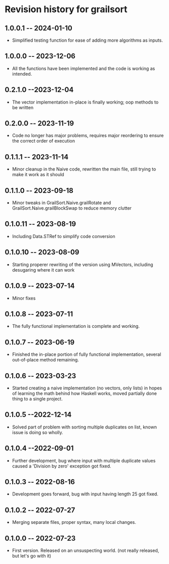 # Revision history for grailsort

## 1.0.0.1 -- 2024-01-10

* Simplified testing function for ease of adding more algorithms as inputs.

## 1.0.0.0 -- 2023-12-06

* All the functions have been implemented and the code is working as intended.

## 0.2.1.0 --2023-12-04

* The vector implementation in-place is finally working; oop methods to be written

## 0.2.0.0 -- 2023-11-19

* Code no longer has major problems, requires major reordering to ensure the correct order of execution

## 0.1.1.1 -- 2023-11-14

* Minor cleanup in the Naive code, rewritten the main file, still trying to make it work as it should

## 0.1.1.0 -- 2023-09-18

* Minor tweaks in GrailSort.Naive.grailRotate and GrailSort.Naive.grailBlockSwap to reduce memory clutter

## 0.1.0.11 -- 2023-08-19

* Including Data.STRef to simplify code conversion

## 0.1.0.10 -- 2023-08-09

* Starting properer rewriting of the version using MVectors, including desugaring where it can work

## 0.1.0.9 -- 2023-07-14

* Minor fixes

## 0.1.0.8 -- 2023-07-11

* The fully functional implementation is complete and working.

## 0.1.0.7 -- 2023-06-19

* Finished the in-place portion of fully functional implementation, several out-of-place method remaining.

## 0.1.0.6 -- 2023-03-23

* Started creating a naive implementation (no vectors, only lists) in hopes of learning the math behind how Haskell works, moved partially done thing to a single project.

## 0.1.0.5 --2022-12-14

* Solved part of problem with sorting multiple duplicates on list, known issue is doing so wholly.

## 0.1.0.4 --2022-09-01

* Further development, bug where input with multiple duplicate values caused a 'Division by zero' exception got fixed.

## 0.1.0.3 -- 2022-08-16

* Development goes forward, bug with input having length 25 got fixed.

## 0.1.0.2 -- 2022-07-27

* Merging separate files, proper syntax, many local changes.

## 0.1.0.0 -- 2022-07-23

* First version. Released on an unsuspecting world. (not really released, but let's go with it)
